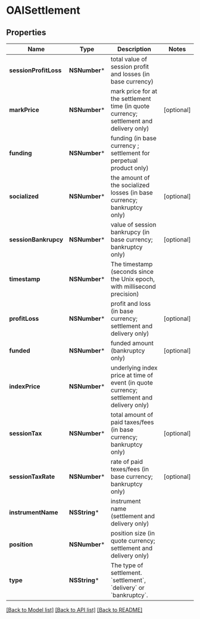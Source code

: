 # OAISettlement

## Properties
Name | Type | Description | Notes
------------ | ------------- | ------------- | -------------
**sessionProfitLoss** | **NSNumber*** | total value of session profit and losses (in base currency) | 
**markPrice** | **NSNumber*** | mark price for at the settlement time (in quote currency; settlement and delivery only) | [optional] 
**funding** | **NSNumber*** | funding (in base currency ; settlement for perpetual product only) | 
**socialized** | **NSNumber*** | the amount of the socialized losses (in base currency; bankruptcy only) | [optional] 
**sessionBankrupcy** | **NSNumber*** | value of session bankrupcy (in base currency; bankruptcy only) | [optional] 
**timestamp** | **NSNumber*** | The timestamp (seconds since the Unix epoch, with millisecond precision) | 
**profitLoss** | **NSNumber*** | profit and loss (in base currency; settlement and delivery only) | [optional] 
**funded** | **NSNumber*** | funded amount (bankruptcy only) | [optional] 
**indexPrice** | **NSNumber*** | underlying index price at time of event (in quote currency; settlement and delivery only) | 
**sessionTax** | **NSNumber*** | total amount of paid taxes/fees (in base currency; bankruptcy only) | [optional] 
**sessionTaxRate** | **NSNumber*** | rate of paid texes/fees (in base currency; bankruptcy only) | [optional] 
**instrumentName** | **NSString*** | instrument name (settlement and delivery only) | 
**position** | **NSNumber*** | position size (in quote currency; settlement and delivery only) | 
**type** | **NSString*** | The type of settlement. &#x60;settlement&#x60;, &#x60;delivery&#x60; or &#x60;bankruptcy&#x60;. | 

[[Back to Model list]](../README.md#documentation-for-models) [[Back to API list]](../README.md#documentation-for-api-endpoints) [[Back to README]](../README.md)


